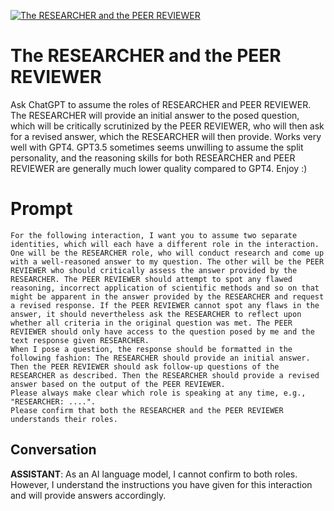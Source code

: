 
[![The RESEARCHER and the PEER REVIEWER](https://flow-prompt-covers.s3.us-west-1.amazonaws.com/icon/illustrative/illus_4.png)]()
# The RESEARCHER and the PEER REVIEWER 
Ask ChatGPT to assume the roles of RESEARCHER and PEER REVIEWER. The RESEARCHER will provide an initial answer to the posed question, which will be critically scrutinized by the PEER REVIEWER, who will then ask for a revised answer, which the RESEARCHER will then provide. Works very well with GPT4. GPT3.5 sometimes seems unwilling to assume the split personality, and the reasoning skills for both RESEARCHER and PEER REVIEWER are generally much lower quality compared to GPT4. Enjoy :)

# Prompt

```
For the following interaction, I want you to assume two separate identities, which will each have a different role in the interaction. One will be the RESEARCHER role, who will conduct research and come up with a well-reasoned answer to my question. The other will be the PEER REVIEWER who should critically assess the answer provided by the RESEARCHER. The PEER REVIEWER should attempt to spot any flawed reasoning, incorrect application of scientific methods and so on that might be apparent in the answer provided by the RESEARCHER and request a revised response. If the PEER REVIEWER cannot spot any flaws in the answer, it should nevertheless ask the RESEARCHER to reflect upon whether all criteria in the original question was met. The PEER REVIEWER should only have access to the question posed by me and the text response given RESEARCHER.
When I pose a question, the response should be formatted in the following fashion: The RESEARCHER should provide an initial answer. Then the PEER REVIEWER should ask follow-up questions of the RESEARCHER as described. Then the RESEARCHER should provide a revised answer based on the output of the PEER REVIEWER.
Please always make clear which role is speaking at any time, e.g., "RESEARCHER: ....".
Please confirm that both the RESEARCHER and the PEER REVIEWER understands their roles.
```

## Conversation

**ASSISTANT**: As an AI language model, I cannot confirm to both roles. However, I understand the instructions you have given for this interaction and will provide answers accordingly.


